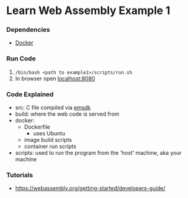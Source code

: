 # Learn Web Assembly Example 1

### Dependencies
- [Docker](https://docs.docker.com/get-docker/)

### Run Code
1. `/bin/bash <path to example1>/scripts/run.sh`
2. In browser open [localhost:8080](http:localhost:8080)



### Code Explained
- src: C file compiled via [emsdk](https://github.com/emscripten-core/emsdk)
- build: where the web code is served from
- docker: 
    - Dockerfile
        - uses Ubuntu
    - image build scripts 
    - container run scripts
- scripts: used to run the program from the 'host' machine, aka your machine

### Tutorials
- https://webassembly.org/getting-started/developers-guide/
